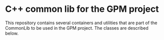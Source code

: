 # C++ common lib for the GPM project 

<p>
This repository contains several containers and utilities that are part of the CommonLib to be used 
in the GPM project. The classes are described below.
</p>

